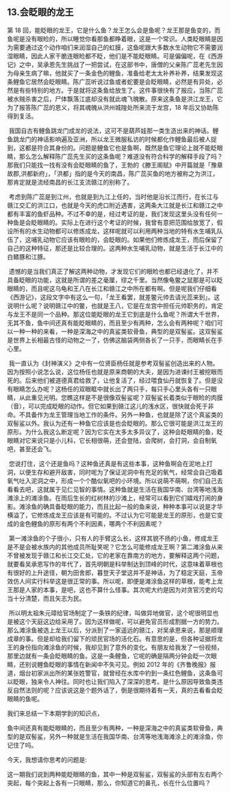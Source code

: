 ## 13.会眨眼的龙王
第 18 回，能眨眼的龙王，它是什么鱼？龙王怎么会是鱼呢？龙王那是鱼变的，而鱼呢是没有眼睑的，所以睡觉你看那鱼都睁着眼，这是一个常识。人类眨眼睛是因为需要通过这个动作咱们来润湿自己的虹膜，这鱼呢跟大多数水生动物它不需要润湿眼睛，因此人家干脆连眼睑都不眨，他们是不能眨眼睛。可是偏偏呢，在《西游记》之中，吴承恩先生挑战了一把尝试，在这部书中，唐僧的父亲陈广蕊老先生因为母亲生病了嘛，他就买了一条金色的鲤鱼，准备给老太太补养补养，结果发现这条鲤鱼它居然会眨眼睛。陈广蕊听说过鱼或者蛇要是会眨眼睛，必然是有异处，必然是有些特别的地方。于是就将这条鱼给放生了。这件事很快有了报应，当陈广蕊被水贼杀害之后，尸体飘落江底却没有就此魂飞魄散。原来这条鱼是洪江龙王，它为了报答陈广蕊的恩义，将其魂魄从洪州城隍处所来流于龙宫，18 年后又协助陈得到复活。


 我国自古有鲤鱼跳龙门成龙的说法，这可不是葫芦娃那一类生造出来的神话。鲤鱼跳龙门的神话影响遍及亚洲，所以龙王微服私访的时候都化作鲤鱼最后被人捉到，这都是符合其身份的。问题是鲤鱼它也是鱼啊，既然是鱼它理论上就不能眨眼睛，那么怎么解释陈广蕊先生买的这条鱼呢？难道没有符合科学的解释手段了吗？那我们只能找一找有没有会眨眼睛的鱼了，王勃的《滕王阁赋》中开篇就是「豫章故郡,洪都新府」，「洪都」指的是今天的南昌，陈广蕊买鱼的地方被称之为洪江，那肯定就是流经南昌的长江支流赣江的别称了。


 考虑到陈广蕊是到江州，也就是到九江上任的，当时他是沿长江而行，在长江与赣江交汇的洪江口，也就是今天的虎口附近遇害，这两条大江就是长江和赣江之中都有丰富的鱼虾品种。不过不幸的是，经过考证的是，我们发现这里头没有任何一种鱼是会眨眼睛的。实际上在进行这个考证的时候，我曾有意把范围给放宽了，假设所有的水生动物都可以修炼成龙，这样呢就可以利用两种当地的特有水生哺乳队伍了，这哺乳动物它应该有眼睑的，会眨眼的。如果他们修炼成龙王，而后保留了自己的这种特征，那还是比较合理的。这两种水生哺乳动物，就是生活于长江中的白鳍豚和江豚。


 遗憾的是当我们真正了解这两种动物，才发现它们的眼睑也都已经退化了，并不具备眨眼的功能，这就是所谓的差之毫厘，缪之千里。当然像龟鳖之鼠那是可以眨眼睛的，而且呢这乌龟和王八在长江和赣江之中所在都有啊。但是呢我们仔细看《西游记》，这段文字中有这么一句，「龙王看罢，就差鳖元帅去请光蕊来到」。这说明什么呢？说明赣江中的鳖，也就是王八，它是在龙宫中担任元帅职务的，肯定与龙王不是同一个品种。那这位能眨眼的龙王它到底是什么鱼呢？所谓大千世界，无其不鱼，鱼中间还真有能眨眼睛的，而且至少有两种，怎么会有两种呢？咱们可以一种一种的来看，一种是深海之中的真鲨类软骨鱼，典型的是双髻鲨。这双髻鲨是世界上长相最古怪的动物之一了，仿佛这脑袋两侧各长了一只手，而眼睛长在手心里。


 我一直认为《封神演义》之中有一位贤臣杨任就是参考双髻鲨创造出来的人物。因为按照小说怎么说，这位杨任也就是原来商朝的大夫，是因为进谏纣王被挖眼而死的。后来他们被道德真君给救了，让他复活了，经过喂食仙丹就恢复了。但是没有眼睛怎么办呢？这杨任的双眼眶中就长出了两只手，每只手心里头各有一只眼睛，从此重见光明。您瞧这样是不是很像双髻鲨呢？双髻鲨长着类似于眼睑的肉膜（音），可以完成眨眼的动作。但它如果到赣江这儿的浅水区，很快就会死于非命。不具备作为龙王管理当地工作的条件。另外一种鱼，也就是除了这个真鲨类的双髻鲨以外。我认为还有一种鱼它应该是也会眨眼的。那么它很可能是洪江龙王的原形。为什么我这么断定呢？因为它实在太多太多异议了，这种会眨眼睛的鱼，眨眼睛对它来说只是小儿科，它长相很萌，还会登陆，会爬树，会打洞，会自制氧吧，甚至还会飞。


 您说打住，这个还是鱼吗？这种鱼还真是有这些本事，这种鱼啊会在泥地上打洞，以便生存和避开敌害，同时呢为了保证泥洞中有充足的氧气，经常会自己吸着氧气吐入泥洞之中，形成一个个酷似氧吧的小环境。所以说萌不萌啊，你们自己去看看去吧，这就属于见仁见智的事情。这种鱼就是生活在我国华南、台湾等地浅海滩涂上的滩涂鱼。在雨后生长的红树林的沙滩上，经常可以看到它们嬉戏打闹的身影。滩涂鱼的确具备眨眼的能力，而且比起一般的鱼来说，种种本事可以说是才华横溢了，它修炼成龙王应该是有可能的。不过认为它可能是龙王的原形，也是它变成的金色鲤鱼的原形有两个不利因素，哪两个不利因素呢？


 第一滩涂鱼的个子很小，只有人的手臂这么长，这样其貌不扬的小鱼，修成龙王是不是会被水族内的其他成员所耻笑呢？它怎么可能修成龙王啊？第二滩涂鱼从来不曾被发现于赣江和长江交汇处，它的老家在靠南方的地方，要解释这两个问题，就要看吴承恩写作的年代了，首先明朝是科举制达到顶峰的时代，这意味着草根也有很好的上升途径，朝为田舍郎，暮登天子堂这并不是神话，为了稳定天庭，玉帝效仿人间实行科举这是很正常的事。所以呢，即便是滩涂鱼这样的草根，能考上龙王那是人家的本事，是吧，这也不算什么怪事。其次呢大约是因为对贪官污吏的勾当十分清楚，而且矢志为民。


 所以明太祖朱元璋给官场制定了一条铁的纪律，叫做异地做官，这个呢很明显也是被这个天庭这边给采用了。因为这样做呢，可以避免官员形成割据一方的势力。那么滩涂鱼被选上龙王以后，分派到了一家遥远的赣江，对吴承恩来说，那是顺理成章的事。但是却给我们留下的顽民官场的活化石。有意思的是，但各种证据将龙王的身份指向滩涂鱼的时候，我却见到了意外的变化。有朋友给我发了一份视频，那里边就有一条会眨眼睛的鱼。这是一条鲤鱼，它呢的确是隔两分钟会眨一次眼睛，还别说鲤鱼眨眼的事情在新闻中不失可见。例如 2012 年的《齐鲁晚报》报道，烟台初家派出所的某张姓警官，就曾经在水库中钓到一条红色鲤鱼，这条鱼可以眨眼，独来令人神往。同时也让我们陷入了深深的思考。是什么原因导致鱼类违反自然法则的呢？应该说这是个题外话了，倒是很期待着有一天，真的去看看会眨眼睛的鱼呢。


我们来总结一下本期学到的知识点，


鱼中间还真有能眨眼睛的，而且至少有两种，一种是深海之中的真鲨类软骨鱼，典型的是双髻鲨，另外一种就是生活在我国华南、台湾等地浅海滩涂上的滩涂鱼，你记住了吗。


今天，我想请你思考的问题是:


这一期我们说到两种能眨眼睛的鱼，其中一种是双髻鲨，双髻鲨的头部有左右两个突起，每个突起上各有一只眼睛，那么，你知道它的鼻孔，长在什么位置吗？

